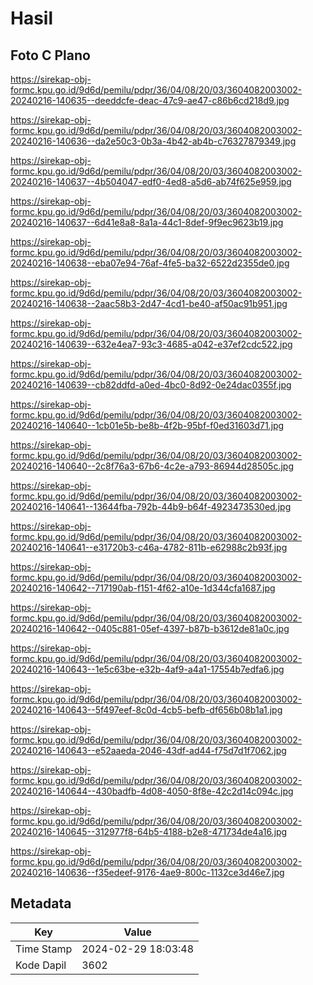 # Hasil

## Foto C Plano

https://sirekap-obj-formc.kpu.go.id/9d6d/pemilu/pdpr/36/04/08/20/03/3604082003002-20240216-140635--deeddcfe-deac-47c9-ae47-c86b6cd218d9.jpg

https://sirekap-obj-formc.kpu.go.id/9d6d/pemilu/pdpr/36/04/08/20/03/3604082003002-20240216-140636--da2e50c3-0b3a-4b42-ab4b-c76327879349.jpg

https://sirekap-obj-formc.kpu.go.id/9d6d/pemilu/pdpr/36/04/08/20/03/3604082003002-20240216-140637--4b504047-edf0-4ed8-a5d6-ab74f625e959.jpg

https://sirekap-obj-formc.kpu.go.id/9d6d/pemilu/pdpr/36/04/08/20/03/3604082003002-20240216-140637--6d41e8a8-8a1a-44c1-8def-9f9ec9623b19.jpg

https://sirekap-obj-formc.kpu.go.id/9d6d/pemilu/pdpr/36/04/08/20/03/3604082003002-20240216-140638--eba07e94-76af-4fe5-ba32-6522d2355de0.jpg

https://sirekap-obj-formc.kpu.go.id/9d6d/pemilu/pdpr/36/04/08/20/03/3604082003002-20240216-140638--2aac58b3-2d47-4cd1-be40-af50ac91b951.jpg

https://sirekap-obj-formc.kpu.go.id/9d6d/pemilu/pdpr/36/04/08/20/03/3604082003002-20240216-140639--632e4ea7-93c3-4685-a042-e37ef2cdc522.jpg

https://sirekap-obj-formc.kpu.go.id/9d6d/pemilu/pdpr/36/04/08/20/03/3604082003002-20240216-140639--cb82ddfd-a0ed-4bc0-8d92-0e24dac0355f.jpg

https://sirekap-obj-formc.kpu.go.id/9d6d/pemilu/pdpr/36/04/08/20/03/3604082003002-20240216-140640--1cb01e5b-be8b-4f2b-95bf-f0ed31603d71.jpg

https://sirekap-obj-formc.kpu.go.id/9d6d/pemilu/pdpr/36/04/08/20/03/3604082003002-20240216-140640--2c8f76a3-67b6-4c2e-a793-86944d28505c.jpg

https://sirekap-obj-formc.kpu.go.id/9d6d/pemilu/pdpr/36/04/08/20/03/3604082003002-20240216-140641--13644fba-792b-44b9-b64f-4923473530ed.jpg

https://sirekap-obj-formc.kpu.go.id/9d6d/pemilu/pdpr/36/04/08/20/03/3604082003002-20240216-140641--e31720b3-c46a-4782-811b-e62988c2b93f.jpg

https://sirekap-obj-formc.kpu.go.id/9d6d/pemilu/pdpr/36/04/08/20/03/3604082003002-20240216-140642--717190ab-f151-4f62-a10e-1d344cfa1687.jpg

https://sirekap-obj-formc.kpu.go.id/9d6d/pemilu/pdpr/36/04/08/20/03/3604082003002-20240216-140642--0405c881-05ef-4397-b87b-b3612de81a0c.jpg

https://sirekap-obj-formc.kpu.go.id/9d6d/pemilu/pdpr/36/04/08/20/03/3604082003002-20240216-140643--1e5c63be-e32b-4af9-a4a1-17554b7edfa6.jpg

https://sirekap-obj-formc.kpu.go.id/9d6d/pemilu/pdpr/36/04/08/20/03/3604082003002-20240216-140643--5f497eef-8c0d-4cb5-befb-df656b08b1a1.jpg

https://sirekap-obj-formc.kpu.go.id/9d6d/pemilu/pdpr/36/04/08/20/03/3604082003002-20240216-140643--e52aaeda-2046-43df-ad44-f75d7d1f7062.jpg

https://sirekap-obj-formc.kpu.go.id/9d6d/pemilu/pdpr/36/04/08/20/03/3604082003002-20240216-140644--430badfb-4d08-4050-8f8e-42c2d14c094c.jpg

https://sirekap-obj-formc.kpu.go.id/9d6d/pemilu/pdpr/36/04/08/20/03/3604082003002-20240216-140645--312977f8-64b5-4188-b2e8-471734de4a16.jpg

https://sirekap-obj-formc.kpu.go.id/9d6d/pemilu/pdpr/36/04/08/20/03/3604082003002-20240216-140636--f35edeef-9176-4ae9-800c-1132ce3d46e7.jpg


## Metadata

| Key        | Value               |
| ---------- | ------------------- |
| Time Stamp | 2024-02-29 18:03:48 |
| Kode Dapil | 3602                |



